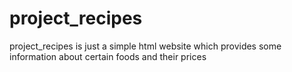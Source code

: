 # project_recipes
project_recipes is just a simple html website which provides some information about certain foods and their prices
